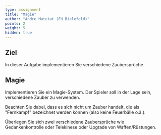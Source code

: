 ```yaml
---
type: assignment
title: "Magie"
author: "Andre Matutat (FH Bielefeld)"
points: 2
weight: 5
hidden: true
---
```


## Ziel

In dieser Aufgabe implementieren Sie verschiedene Zaubersprüche.

## Magie

Implementieren Sie ein Magie-System. Der Spieler soll in der Lage sein, verschiedene Zauber zu verwenden.

Beachten Sie dabei, dass es sich nicht um Zauber handelt, die als "Fernkampf" bezeichnet werden können (also keine Feuerbälle o.ä.).

Überlegen Sie sich zwei verschiedene Zaubersprüche wie Gedankenkontrolle oder Telekinese oder Upgrade von Waffen/Rüstungen.
